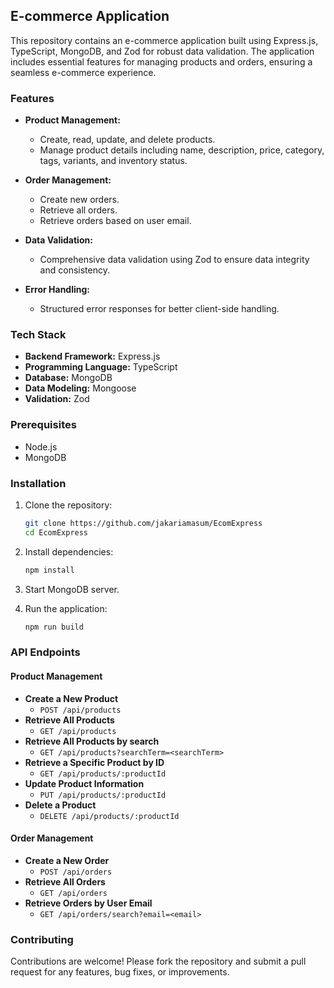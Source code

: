 ## E-commerce Application

This repository contains an e-commerce application built using Express.js, TypeScript, MongoDB, and Zod for robust data validation. The application includes essential features for managing products and orders, ensuring a seamless e-commerce experience.

### Features

- **Product Management:**
  - Create, read, update, and delete products.
  - Manage product details including name, description, price, category, tags, variants, and inventory status.

- **Order Management:**
  - Create new orders.
  - Retrieve all orders.
  - Retrieve orders based on user email.

- **Data Validation:**
  - Comprehensive data validation using Zod to ensure data integrity and consistency.

- **Error Handling:**
  - Structured error responses for better client-side handling.

### Tech Stack

- **Backend Framework:** Express.js
- **Programming Language:** TypeScript
- **Database:** MongoDB
- **Data Modeling:** Mongoose
- **Validation:** Zod

### Prerequisites

- Node.js
- MongoDB

### Installation

1. Clone the repository:
   ```bash
   git clone https://github.com/jakariamasum/EcomExpress
   cd EcomExpress
   ```

2. Install dependencies:
   ```bash
   npm install
   ```

3. Start MongoDB server.

4. Run the application:
   ```bash
   npm run build
   ```

### API Endpoints

#### Product Management

- **Create a New Product**
  - `POST /api/products`
- **Retrieve All Products**
  - `GET /api/products`
- **Retrieve All Products by search**
  - `GET /api/products?searchTerm=<searchTerm>`
- **Retrieve a Specific Product by ID**
  - `GET /api/products/:productId`
- **Update Product Information**
  - `PUT /api/products/:productId`
- **Delete a Product**
  - `DELETE /api/products/:productId`

#### Order Management

- **Create a New Order**
  - `POST /api/orders`
- **Retrieve All Orders**
  - `GET /api/orders`
- **Retrieve Orders by User Email**
  - `GET /api/orders/search?email=<email>`

### Contributing

Contributions are welcome! Please fork the repository and submit a pull request for any features, bug fixes, or improvements.
